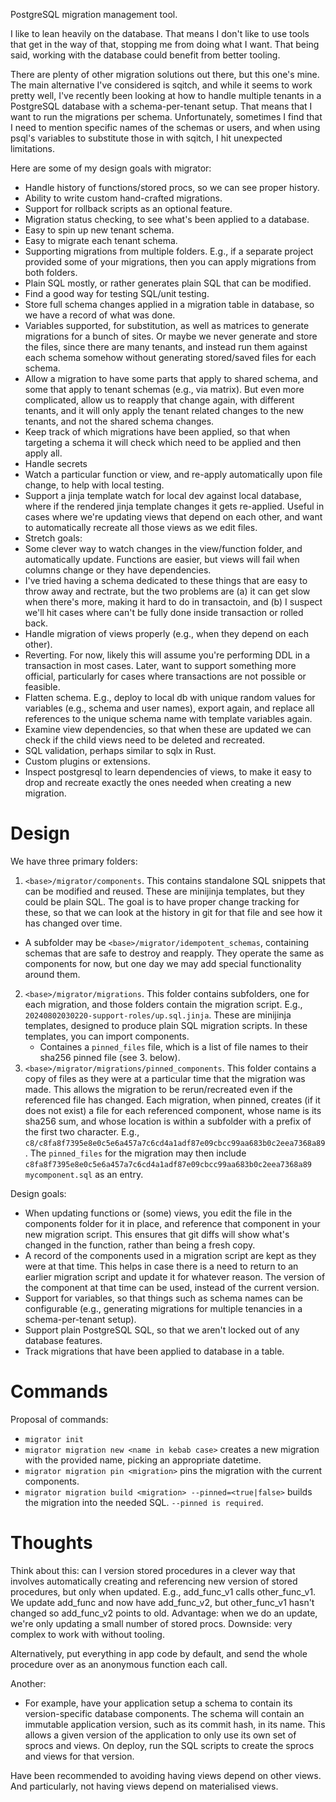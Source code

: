 PostgreSQL migration management tool.

I like to lean heavily on the database.  That means I don't like to use tools that get in the way of that, stopping me from doing what I want.  That being said, working with the database could benefit from better tooling.

There are plenty of other migration solutions out there, but this one's mine.  The main alternative I've considered is sqitch, and while it seems to work pretty well, I've recently been looking at how to handle multiple tenants in a PostgreSQL database with a schema-per-tenant setup.  That means that I want to run the migrations per schema.  Unfortunately, sometimes I find that I need to mention specific names of the schemas or users, and when using psql's variables to substitute those in with sqitch, I hit unexpected limitations.

Here are some of my design goals with migrator:

- Handle history of functions/stored procs, so we can see proper history.
- Ability to write custom hand-crafted migrations.
- Support for rollback scripts as an optional feature.
- Migration status checking, to see what's been applied to a database.
- Easy to spin up new tenant schema.
- Easy to migrate each tenant schema.
- Supporting migrations from multiple folders.  E.g., if a separate project provided some of your migrations, then you can apply migrations from both folders.
- Plain SQL mostly, or rather generates plain SQL that can be modified.
- Find a good way for testing SQL/unit testing.
- Store full schema changes applied in a migration table in database, so we have a record of what was done.
- Variables supported, for substitution, as well as matrices to generate migrations for a bunch of sites.  Or maybe we never generate and store the files, since there are many tenants, and instead run them against each schema somehow without generating stored/saved files for each schema.
- Allow a migration to have some parts that apply to shared schema, and some that apply to tenant schemas (e.g., via matrix).  But even more complicated, allow us to reapply that change again, with different tenants, and it will only apply the tenant related changes to the new tenants, and not the shared schema changes.
- Keep track of which migrations have been applied, so that when targeting a schema it will check which need to be applied and then apply all.
- Handle secrets
- Watch a particular function or view, and re-apply automatically upon file change, to help with local testing.
 - Support a jinja template watch for local dev against local database, where if the rendered jinja template changes it gets re-applied.  Useful in cases where we're updating views that depend on each other, and want to automatically recreate all those views as we edit files.
- Stretch goals:
 - Some clever way to watch changes in the view/function folder, and automatically update.  Functions are easier, but views will fail when columns change or they have dependencies.
  - I've tried having a schema dedicated to these things that are easy to throw away and rectrate, but the two problems are (a) it can get slow when there's more, making it hard to do in transactoin, and (b) I suspect we'll hit cases where can't be fully done inside transaction or rolled back.
 - Handle migration of views properly (e.g., when they depend on each other).
 - Reverting.  For now, likely this will assume you're performing DDL in a transaction in most cases.  Later, want to support something more official, particularly for cases where transactions are not possible or feasible.
 - Flatten schema.  E.g., deploy to local db with unique random values for variables (e.g., schema and user names), export again, and replace all references to the unique schema name with template variables again.
 - Examine view dependencies, so that when these are updated we can check if the child views need to be deleted and recreated.
 - SQL validation, perhaps similar to sqlx in Rust.
 - Custom plugins or extensions.
 - Inspect postgresql to learn dependencies of views, to make it easy to drop and recreate exactly the ones needed when creating a new migration.

# Design

We have three primary folders:

1. `<base>/migrator/components`.  This contains standalone SQL snippets that can be modified and reused.  These are minijinja templates, but they could be plain SQL.  The goal is to have proper change tracking for these, so that we can look at the history in git for that file and see how it has changed over time.
  - A subfolder may be `<base>/migrator/idempotent_schemas`, containing schemas that are safe to destroy and reapply.  They operate the same as components for now, but one day we may add special functionality around them.
2. `<base>/migrator/migrations`.  This folder contains subfolders, one for each migration, and those folders contain the migration script.  E.g., `20240802030220-support-roles/up.sql.jinja`.  These are minijinja templates, designed to produce plain SQL migration scripts.  In these templates, you can import components.
   - Containes a `pinned_files` file, which is a list of file names to their sha256 pinned file (see 3. below).
3. `<base>/migrator/migrations/pinned_components`.  This folder contains a copy of files as they were at a particular time that the migration was made.  This allows the migration to be rerun/recreated even if the referenced file has changed.  Each migration, when pinned, creates (if it does not exist) a file for each referenced component, whose name is its sha256 sum, and whose location is within a subfolder with a prefix of the first two character.  E.g., `c8/c8fa8f7395e8e0c5e6a457a7c6cd4a1adf87e09cbcc99aa683b0c2eea7368a89`.  The `pinned_files` for the migration may then include `c8fa8f7395e8e0c5e6a457a7c6cd4a1adf87e09cbcc99aa683b0c2eea7368a89 mycomponent.sql` as an entry.

Design goals:

- When updating functions or (some) views, you edit the file in the components folder for it in place, and reference that component in your new migration script.  This ensures that git diffs will show what's changed in the function, rather than being a fresh copy.
- A record of the components used in a migration script are kept as they were at that time.  This helps in case there is a need to return to an earlier migration script and update it for whatever reason.  The version of the component at that time can be used, instead of the current version.
- Support for variables, so that things such as schema names can be configurable (e.g., generating migrations for multiple tenancies in a schema-per-tenant setup).
- Support plain PostgreSQL SQL, so that we aren't locked out of any database features.
- Track migrations that have been applied to database in a table.

# Commands

Proposal of commands:

- `migrator init`
- `migrator migration new <name in kebab case>` creates a new migration with the provided name, picking an appropriate datetime.
- `migrator migration pin <migration>` pins the migration with the current components.
- `migrator migration build <migration> --pinned=<true|false>` builds the migration into the needed SQL.  `--pinned is required`.

# Thoughts

Think about this: can I version stored procedures in a clever way that involves automatically creating and referencing new version of stored procedures, but only when updated.  E.g., add_func_v1 calls other_func_v1.  We update add_func and now have add_func_v2, but other_func_v1 hasn't changed so add_func_v2 points to old.  Advantage: when we do an update, we're only updating a small number of stored procs.  Downside: very complex to work with without tooling.

Alternatively, put everything in app code by default, and send the whole procedure over as an anonymous function each call.

Another:
- For example, have your application setup a schema to contain its version-specific database components. The schema will contain an immutable application version, such as its commit hash, in its name. This allows a given version of the application to only use its own set of sprocs and views. On deploy, run the SQL scripts to create the sprocs and views for that version.

Have been recommended to  avoiding having views depend on other views.  And particularly, not having views depend on materialised views.
